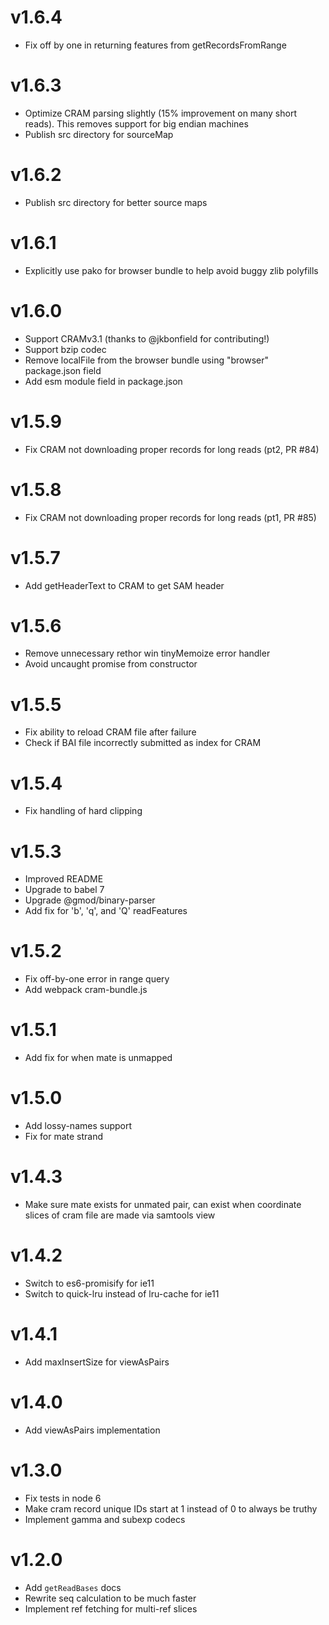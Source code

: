# v1.6.4

- Fix off by one in returning features from getRecordsFromRange

# v1.6.3

- Optimize CRAM parsing slightly (15% improvement on many short reads). This removes support for big endian machines
- Publish src directory for sourceMap

# v1.6.2

- Publish src directory for better source maps

# v1.6.1

- Explicitly use pako for browser bundle to help avoid buggy zlib polyfills

# v1.6.0

- Support CRAMv3.1 (thanks to @jkbonfield for contributing!)
- Support bzip codec
- Remove localFile from the browser bundle using "browser" package.json field
- Add esm module field in package.json

# v1.5.9

- Fix CRAM not downloading proper records for long reads (pt2, PR #84)

# v1.5.8

- Fix CRAM not downloading proper records for long reads (pt1, PR #85)

# v1.5.7

- Add getHeaderText to CRAM to get SAM header

# v1.5.6

- Remove unnecessary rethor win tinyMemoize error handler
- Avoid uncaught promise from constructor

# v1.5.5

- Fix ability to reload CRAM file after failure
- Check if BAI file incorrectly submitted as index for CRAM

# v1.5.4

- Fix handling of hard clipping

# v1.5.3

- Improved README
- Upgrade to babel 7
- Upgrade @gmod/binary-parser
- Add fix for 'b', 'q', and 'Q' readFeatures

# v1.5.2

- Fix off-by-one error in range query
- Add webpack cram-bundle.js

# v1.5.1

- Add fix for when mate is unmapped

# v1.5.0

- Add lossy-names support
- Fix for mate strand

# v1.4.3

- Make sure mate exists for unmated pair, can exist when coordinate slices of cram file are made via samtools view

# v1.4.2

- Switch to es6-promisify for ie11
- Switch to quick-lru instead of lru-cache for ie11

# v1.4.1

- Add maxInsertSize for viewAsPairs

# v1.4.0

- Add viewAsPairs implementation

# v1.3.0

- Fix tests in node 6
- Make cram record unique IDs start at 1 instead of 0 to always be truthy
- Implement gamma and subexp codecs

# v1.2.0

- Add `getReadBases` docs
- Rewrite seq calculation to be much faster
- Implement ref fetching for multi-ref slices
